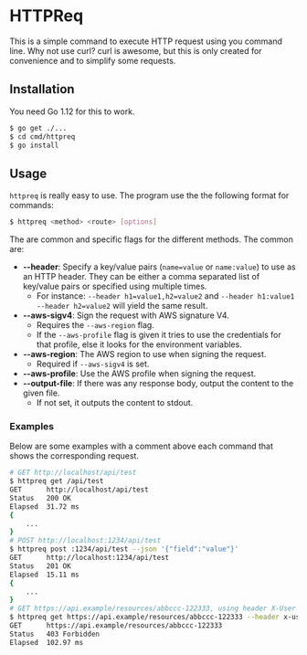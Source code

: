 # HTTPReq

This is a simple command to execute HTTP request using you command line. Why not use curl? curl is awesome, but this is only created for convenience and to simplify some requests.

## Installation

You need Go 1.12 for this to work.

```sh
$ go get ./...
$ cd cmd/httpreq
$ go install
```

## Usage

`httpreq` is really easy to use. The program use the the following format for commands:

```sh
$ httpreq <method> <route> [options]
```

The are common and specific flags for the different methods. The common are:

- **--header**: Specify a key/value pairs (`name=value` or `name:value`) to use as an HTTP header. They can be either a comma separated list of key/value pairs or specified using multiple times.
    * For instance: `--header h1=value1,h2=value2` and `--header h1:value1 --header h2=value2` will yield the same result.
- **--aws-sigv4**: Sign the request with AWS signature V4.
    * Requires the `--aws-region` flag.
    * If the `--aws-profile` flag is given it tries to use the credentials for that profile, else it looks for the environment variables.
- **--aws-region**: The AWS region to use when signing the request. 
    * Required if `--aws-sigv4` is set.
- **--aws-profile**: Use the AWS profile when signing the request.
- **--output-file**: If there was any response body, output the content to the given file.
    * If not set, it outputs the content to stdout.

### Examples

Below are some examples with a comment above each command that shows the corresponding request.

```sh
# GET http://localhost/api/test
$ httpreq get /api/test
GET      http://localhost/api/test
Status   200 OK
Elapsed  31.72 ms
{
    ...
}
# POST http://localhost:1234/api/test 
$ httpreq post :1234/api/test --json '{"field":"value"}'
GET      http://localhost:1234/api/test
Status   201 OK
Elapsed  15.11 ms
{
    ...
}
# GET https://api.example/resources/abbccc-122333, using header X-User with value donald
$ httpreq get https://api.example/resources/abbccc-122333 --header x-user=donald
GET      https://api.example/resources/abbccc-122333
Status   403 Forbidden
Elapsed  102.97 ms
```